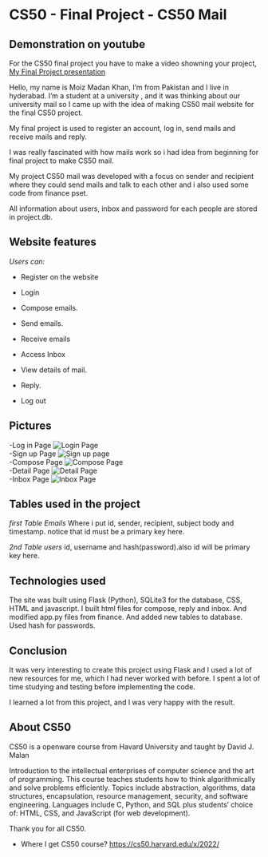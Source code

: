 
# CS50 - Final Project - CS50 Mail

## Demonstration on youtube
For the CS50 final project you have to make a video showning your project,
[My Final Project presentation](https://www.youtube.com/watch?v=BcKGG5hzaf4)

Hello, my name is Moiz Madan Khan, I’m from Pakistan and I live in hyderabad. I’m a student at a university , and it was thinking about our university mail so I came up with the idea of making CS50 mail website for the final CS50 project.

My final project is used to register an account, log in, send mails and receive mails and reply.

I was really fascinated with how mails work so i had idea from beginning for final project to make CS50 mail.

My project CS50 mail was developed with a focus on sender and recipient where they could send mails and talk to each other and i also used some code from finance pset.

All information about users, inbox and password for each people are stored in project.db.



## Website features

*Users can:*

- Register on the website

- Login

- Compose emails.

- Send emails.

- Receive emails

- Access Inbox

- View details of mail.

- Reply.

- Log out

## Pictures
-Log in Page
![Login Page](https://user-images.githubusercontent.com/96349538/208433479-a2330a35-dc88-455a-be0f-d3523f694c5b.png)
<br/>
-Sign up Page
![Sign up page](https://user-images.githubusercontent.com/96349538/208433985-d0c624fc-875c-48eb-a320-ae39514e2623.png)
<br/>
-Compose Page
![Compose Page](https://user-images.githubusercontent.com/96349538/208434232-c7212586-e71f-4f16-9a8f-b7e05f7f9d80.png)
<br/>
-Detail Page
![Detail Page](https://user-images.githubusercontent.com/96349538/208434419-d5e47b2d-739a-4606-9b9a-e0b469e5a555.png)
<br/>
-Inbox Page
![Inbox Page](https://user-images.githubusercontent.com/96349538/208435001-e315feb9-d565-4426-a95f-f81bb0bddd9e.png)





## Tables used in the project

*first Table Emails*
Where i put id, sender, recipient, subject body and timestamp. notice that id must be a primary key here.

*2nd Table users*
id, username and hash(password).also id will be primary key here.

## Technologies used

The site was built using Flask (Python), SQLite3 for the database, CSS, HTML and javascript. I built html files for compose, reply and inbox. And modified app.py files from finance. And  added new tables to database. Used hash for passwords.


## Conclusion

It was very interesting to create this project using Flask and I used a lot of new resources for me, which I had never worked with before. I spent a lot of time studying and testing before implementing the code.

I learned a lot from this project, and I was very happy with the result.

## About CS50
CS50 is a openware course from Havard University and taught by David J. Malan

Introduction to the intellectual enterprises of computer science and the art of programming. This course teaches students how to think algorithmically and solve problems efficiently. Topics include abstraction, algorithms, data structures, encapsulation, resource management, security, and software engineering. Languages include C, Python, and SQL plus students’ choice of: HTML, CSS, and JavaScript (for web development).

Thank you for all CS50.

- Where I get CS50 course?
https://cs50.harvard.edu/x/2022/
